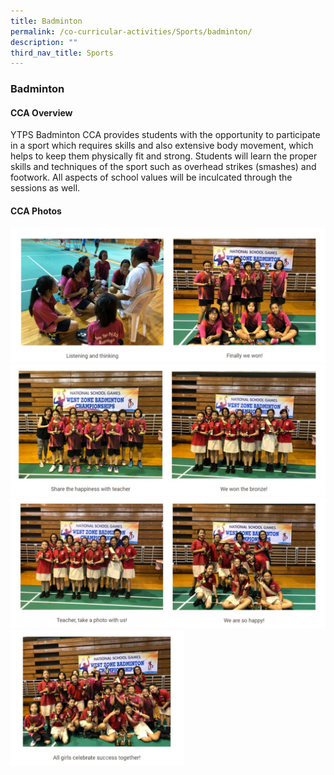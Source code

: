```yaml
---
title: Badminton
permalink: /co-curricular-activities/Sports/badminton/
description: ""
third_nav_title: Sports
---
```

### Badminton

#### CCA Overview

YTPS Badminton CCA provides students with the opportunity to participate in a sport which requires skills and also extensive body movement, which helps to keep them physically fit and strong. Students will learn the proper skills and techniques of the sport such as overhead strikes (smashes) and footwork. All aspects of school values will be inculcated through the sessions as well.

#### CCA Photos

![](/images/badminton%201.jpg)
![](/images/badminton%202.jpg)
![](/images/badminton%203.jpg)
<img src="/images/badminton%204.jpg" 
     style="width:55%">